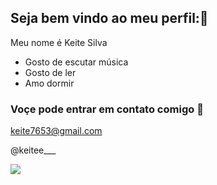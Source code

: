 ## Seja bem vindo ao meu perfil:💙

Meu nome é Keite Silva

- Gosto de escutar música
- Gosto de ler
- Amo dormir


### Voçe pode entrar em contato comigo 📧
keite7653@gmail.com

@keitee___

![](https://media1.tenor.com/m/SFj-19Vp3YkAAAAC/kiss-flying.gif)
  
